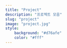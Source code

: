 ```yaml
---
title: "Project"
description: "프로젝트 모음"
slug: "project"
image: "project.jpg"
style:
    background: "#d76afe"
    color: "#fff"
---
```

